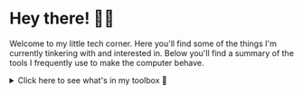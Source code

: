 # Hey there! 👋🏽

<div align="">
  <p>
 Welcome to my little tech corner. Here you'll find some of the things I'm currently tinkering with and interested in. Below you'll find a summary of the tools I frequently use to make the computer behave.
  </p>

  <details>
    <summary>Click here to see what's in my toolbox 🧰</summary>

  <h4> Front end developpement 🚀 </h4>
  <img src ="https://img.shields.io/static/v1?label=&message=Typescript&style=flat-square&logo=typescript&color=1D1F21&" />
  <img src ="https://img.shields.io/static/v1?label=&message=Javascript&style=flat-square&logo=javascript&color=1D1F21&" />
  <img src ="https://img.shields.io/static/v1?label=&message=Vue.JS&style=flat-square&logo=Vue.js&color=1D1F21&" />
  <img src ="https://img.shields.io/static/v1?label=&message=React&style=flat-square&logo=React&color=1D1F21&" />
  <img src ="https://img.shields.io/static/v1?label=&message=Tailwind&style=flat-square&logo=TailwindCSS&color=1D1F21&" />
  <img src ="https://img.shields.io/static/v1?label=&message=Sass&style=flat-square&logo=Sass&color=1D1F21&" />
  <img src ="https://img.shields.io/static/v1?label=&message=Html5&style=flat-square&logo=Html5&color=1D1F21&" />
  <img src ="https://img.shields.io/static/v1?label=&message=CSS3&style=flat-square&logo=CSS3&color=1D1F21&" />

  <h4>Back end developpement 💾</h4>

  <img src="https://img.shields.io/static/v1?label=&message=PostgreSQL&style=flat-square&logo=PostgreSQL&color=1D1F21&" />
  <img src="https://img.shields.io/static/v1?label=&message=MySQL&style=flat-square&logo=MySQL&color=1D1F21&" />
  <img src="https://img.shields.io/static/v1?label=&message=Redis&style=flat-square&logo=Redis&color=1D1F21&" />
  <img src="https://img.shields.io/static/v1?label=&message=Rust&style=flat-square&logo=Rust&color=1D1F21&" />
  <img src="https://img.shields.io/static/v1?label=&message=Ruby&style=flat-square&logo=Ruby&color=1D1F21&" />

  <img src="https://img.shields.io/static/v1?label=&message=Rails&style=flat-square&logo=rubyonrails&color=1D1F21&" />

  <h4>Mobile developpement 📱</h4>
  
  
  <img src="https://img.shields.io/static/v1?label=&message=React&style=flat-square&logo=React&color=1D1F21&" />
  
  <img src="https://img.shields.io/static/v1?label=&message=iOS&style=flat-square&logo=apple&color=1D1F21&" />

  <h4> Hosting 💻</h4>
  <img src="https://img.shields.io/static/v1?label=&message=Netlify&style=flat-square&logo=Netlify&color=1D1F21&" />
  <img src="https://img.shields.io/static/v1?label=&message=AWS&style=flat-square&logo=AmazonAWS&color=1D1F21&" />

  <h2>&#x1f4c8; GitHub Stats</h2>
    
  
  <a href="https://github.com/fmendez">
    <img align="center" src="https://github-readme-stats.vercel.app/api?username=fmendez&show_icons=true&line_height=27&count_private=true&title_color=ffffff&text_color=c9cacc&icon_color=2bbc8a&bg_color=1d1f21" />
  </a>
  </details>
</div>
